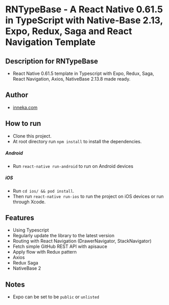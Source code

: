 # RNTypeBase - A React Native 0.61.5 in TypeScript with Native-Base 2.13, Expo, Redux, Saga and React Navigation Template

## Description for RNTypeBase
* React Native 0.61.5 template in Typescript with Expo, Redux, Saga, React Navigation, Axios, NativeBase 2.13.8 made ready.

## Author
* [inneka.com](https://inneka.com)

## How to run
* Clone this project.
* At root directory run `npm install` to install the dependencies.
##### Android
* Run `react-native run-android` to run on Android devices
##### iOS
* Run `cd ios/ && pod install`.
* Then run `react-native run-ios` to run the project on iOS devices or run through Xcode.

## Features
* Using Typescript
* Regularly update the library to the latest version
* Routing with React Navigation (DrawerNavigator, StackNavigator)
* Fetch simple GitHub REST API with apisauce
* Apply flow with Redux pattern
* Axios 
* Redux Saga
* NativeBase 2

## Notes
* Expo can be set to be `public` or `unlisted`